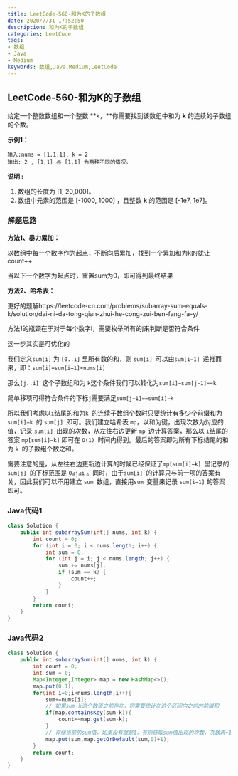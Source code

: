 ```yaml
---
title: LeetCode-560-和为K的子数组
date: 2020/7/31 17:52:50
description: 和为K的子数组
categories: LeetCode
tags: 
- 数组
- Java
- Medium
keywords: 数组,Java,Medium,LeetCode
---
```


## LeetCode-560-和为K的子数组

给定一个整数数组和一个整数 **k，**你需要找到该数组中和为 **k** 的连续的子数组的个数。

<!--more-->

**示例1：**

```
输入:nums = [1,1,1], k = 2
输出: 2 , [1,1] 与 [1,1] 为两种不同的情况。
```

**说明 :**

1. 数组的长度为 [1, 20,000]。
2. 数组中元素的范围是 [-1000, 1000] ，且整数 **k** 的范围是 [-1e7, 1e7]。

### 解题思路

**方法1、暴力累加：**

以数组中每一个数字作为起点，不断向后累加，找到一个累加和为k的就让count++

当以下一个数字为起点时，重置sum为0，即可得到最终结果

**方法2、哈希表：**

更好的题解https://leetcode-cn.com/problems/subarray-sum-equals-k/solution/dai-ni-da-tong-qian-zhui-he-cong-zui-ben-fang-fa-y/

方法1的瓶颈在于对于每个数字i，需要枚举所有的j来判断是否符合条件

这一步其实是可优化的

我们定义`sum[i]` 为 `[0..i]` 里所有数的和，则 `sum[i] `可以由`sum[i−1] `递推而来，即：`sum[i]=sum[i−1]+nums[i]`

那么`[j..i] `这个子数组和为 `k`这个条件我们可以转化为`sum[i]−sum[j−1]==k`

简单移项可得符合条件的下标`j`需要满足`sum[j−1]==sum[i]−k`

所以我们考虑以`i`结尾的和为`k `的连续子数组个数时只要统计有多少个前缀和为 `sum[i]−k `的 `sum[j] `即可。我们建立哈希表 `mp`，以和为键，出现次数为对应的值，记录 `sum[i] `出现的次数，从左往右边更新 `mp `边计算答案，那么以 `i`结尾的答案 `mp[sum[i]−k]` 即可在 `O(1) `时间内得到。最后的答案即为所有下标结尾的和为 `k `的子数组个数之和。

需要注意的是，从左往右边更新边计算的时候已经保证了`mp[sum[i]−k] `里记录的 `sum[j] `的下标范围是 `0≤j≤i` 。同时，由于`sum[i] `的计算只与前一项的答案有关，因此我们可以不用建立 `sum `数组，直接用`sum `变量来记录 `sum[i−1]` 的答案即可。

### Java代码1

```java
class Solution {
    public int subarraySum(int[] nums, int k) {
        int count = 0;
        for (int i = 0; i < nums.length; i++) {
            int sum = 0;
            for (int j = i; j < nums.length; j++) {
                sum += nums[j];
                if (sum == k) {
                    count++;
                }
            }
        }
        return count;
    }
}
```

### Java代码2

```java
class Solution {
    public int subarraySum(int[] nums, int k) {
        int count = 0;
        int sum = 0;
        Map<Integer,Integer> map = new HashMap<>();
        map.put(0,1);
        for(int i=0;i<nums.length;i++){
            sum+=nums[i];
            // 如果sum-k这个数值之前存在，则需要统计在这个区间内之前的前缀和
            if(map.containsKey(sum-k)){
                count+=map.get(sum-k);
            }
            // 存储当前的sum值，如果没有就是1，有则获取sum值出现的次数，次数再+1
            map.put(sum,map.getOrDefault(sum,0)+1);
        }
        return count;
    }
}
```



